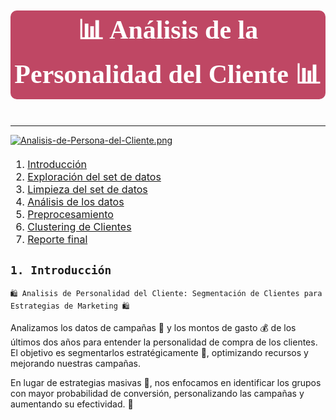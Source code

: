 # <p style="background-color:#BF4764;font-family:newtimeroman;color:#FFFFFF;font-size:150%;text-align:center;border-radius:10px 10px;">📊 Análisis de la Personalidad del Cliente 📊</p>
---

[![Analisis-de-Persona-del-Cliente.png](https://i.postimg.cc/Qx8R4w4j/Analisis-de-Persona-del-Cliente.png)](https://postimg.cc/RqYsqsxY)

<div class="alert alert-block alert-info" style="margin-top: 20px">

<font size = 3>
    
1. <a href="#sec_1">Introducción</a>  
2. <a href="#sec_2">Exploración del set de datos</a>  
3. <a href="#sec_3">Limpieza del set de datos</a>  
4. <a href="#sec_4">Análisis de los datos</a>  
5. <a href="#sec_5">Preprocesamiento</a>  
6. <a href="#sec_6">Clustering de Clientes</a> 
7. <a href="#sec_7">Reporte final</a>   

</font>
</div>

<a id='sec_1'></a>
## `1. Introducción`

`🛍️ Analisis de Personalidad del Cliente: Segmentación de Clientes para Estrategias de Marketing 🛍️`

Analizamos los datos de campañas 📢 y los montos de gasto 💰 de los últimos dos años para entender la personalidad de compra de los clientes. El objetivo es segmentarlos estratégicamente 🎯, optimizando recursos y mejorando nuestras campañas.

En lugar de estrategias masivas 💸, nos enfocamos en identificar los grupos con mayor probabilidad de conversión, personalizando las campañas y aumentando su efectividad. 🚀

